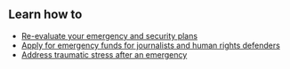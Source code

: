 
## Learn how to

- [Re-evaluate your emergency and security plans](topics/practice-1-emergencies/6-after/3-learn.md)
- [Apply for emergency funds for journalists and human rights defenders](topics/practice-1-emergencies/6-after/3-1-learn.md)
- [Address traumatic stress after an emergency](topics/practice-1-emergencies/6-after/3-2-learn.md)
